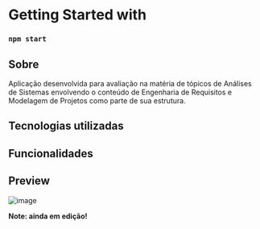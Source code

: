 # Getting Started with 
### `npm start`

## Sobre
Aplicação desenvolvida para avaliação na matéria de tópicos de Análises de Sistemas
envolvendo o conteúdo de Engenharia de Requisitos e Modelagem de Projetos como parte
de sua estrutura.
## Tecnologias utilizadas

## Funcionalidades

## Preview

![image](https://user-images.githubusercontent.com/53484905/166150924-6df6ecf8-9a30-4a1f-9042-f42793194648.png)


**Note: ainda em edição!**



